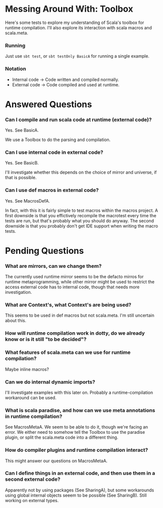 # Messing Around With: Toolbox
Here's some tests to explore my understanding of Scala's toolbox for runtime compilation. I'll also explore its interaction with scala macros and scala.meta.

### Running

Just use `sbt test`, or `sbt testOnly BasicA` for running a single example.

### Notation

- Internal code -> Code written and compiled normally.
- External code -> Code compiled and used at runtime.

# Answered Questions

### Can I compile and run scala code at runtime (external code)?
Yes. See BasicA.

We use a Toolbox to do the parsing and compilation.

### Can I use internal code in external code?
Yes. See BasicB.

I'll investigate whether this depends on the choice of mirror and universe, if that is possible.

### Can I use def macros in external code?
Yes. See MacrosDefA.

In fact, with this it is fairly simple to test macros within the macros project. A first downside is that you effictively recompile the macrotest every time the tests are run, but that's probably what you should do anyway. The second downside is that you probably don't get IDE support when writing the macro tests.

# Pending Questions

### What are mirrors, can we change them?

The currently used runtime mirror seems to be the defacto mirros for runtime metaprogramming, while other mirror might be used to restrict the access external code has to internal code, though that needs more investigation.

### What are Context's, what Context's are being used?

This seems to be used in def macros but not scala.meta. I'm still uncertain about this.

### How will runtime compilation work in dotty, do we already know or is it still "to be decided"?

### What features of scala.meta can we use for runtime compilation?

Maybe inline macros?

### Can we do internal dynamic imports?

I'll investigate examples with this later on. Probably a runtime-compilation workaround can be used.

### What is scala paradise, and how can we use meta annotations in runtime compilation?

See MacrosMetaA. We seem to be able to do it, though we're facing an error. We either need to somehow tell the Toolbox to use the paradise plugin, or split the scala.meta code into a different thing.

### How do compiler plugins and runtime compilation interact?

This might answer our questions on MacrosMetaA.

### Can I define things in an external code, and then use them in a second external code?

Apparently not by using packages (See SharingA), but some workarounds using global internal objects seeem to be possible (See SharingB). Still working on external types.
